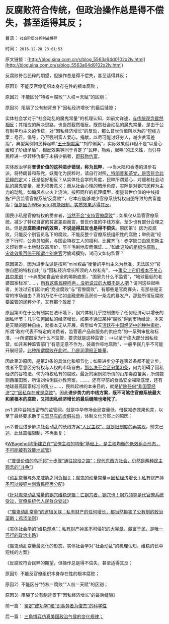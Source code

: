 # 反腐败符合传统，但政治操作总是得不偿失，甚至适得其反；

目录： `社会阶层分析利益博羿` 

时间： `2016-12-28 23:01:53` 

原文链接：[http://blog.sina.com.cn/s/blog_5563a64d0102x2lv.html](http://blog.sina.com.cn/s/blog_5563a64d0102x2lv.html)

反腐败符合民粹的期望，但操作总是得不偿失，甚至适得其反；

原因1）不能反官僚组织本身存在性的根本腐败；

原因2）不能区分“特权＝腐败”“人权＝天赋”的区别；

原因3）阻隔了公有制背景下“因私经济增长”的最后缝隙；

实体社会学对于"社会动乱的魔鬼常量"的机理认知，如前文详述，[与传统观念截然相反](../../../2016/12/25/实体社会学与普世价值（传统观念），观点截然相反；.md)；其相应的解决思路，也当然截然相反。既然社会动乱的魔鬼常量，是由于公有制平均主义的传统，对“因私经济增长”的反动，那么普世价值所以为的“短线方案：号召，倡导，乃至强制富人爱心，捐献，以尽可能讨好穷人，减少贫富差距”，典型案例如民粹起哄“[王十捐献案](../../../2010/10/6/民主的因果关系：魔鬼需要看上去象个天使.md)”“刘伶俐案”，实际效果就非但不是“以爱心缓和了阶级矛盾”，相反效果等同于肯定了“民粹，勒索，起哄”的正义性，而引导民粹进一步转移仇恨于未捐少捐者，[即鼓励仇富](../../../2007/9/30/中国人的道德枷锁和个人财富原罪观.md)。

实体政治学将**普世价值的这种进步错误，称为民粹**，——>当大陆和香港的进步右派，将特朗普和茶党，妖魔化为民粹时，请自行对照[，特朗普和茶党，是否符合此民粹的定](../../../2016/11/9/特朗普是被进步势力的人身攻击，“攻击成”美国总统.md)义；还是恰好相反？从实体社会学的角度，民粹所谓爱心，对缓和社会动乱的魔鬼变量，毫无积极意义；而从社会心理的暗示角度，实际是对钢穴民粹为主力的动乱，如煽风点火火上浇油。按照同样的机理模型，衡量普世价值的中线措施“严厉监管官僚系统‘反腐败’”，它本应能够减少官僚系统特权自肥导致的贫富差距；[但是因为WBagetot机能限制，实质效果适得其反](../../../2016/12/17/反腐败的局限性，WBagehot均衡建立在“官僚主权的均衡”基础上.md)。

国民小私是官僚特权的受害者，[当然不会“支持官僚腐败](../../../2015/3/17/对“反腐败，打老虎”的保留意见；.md)”；如果仅从监管官僚系统，减少了特权自富的贫富差距而言，普世价值的中线方案，至少也有部分合理之处。但是**反腐败操作的效果，不说适得其反也是得不偿失**。原因第1）因为反腐败，只能反个别官员私下的腐败，不能反整个官僚系统组织性的腐败；举例说“经济下行时，公务员加薪，与国企特权工人的福利，比翼齐飞！赤字缺口由凯恩斯主义印钞票＋土地财政高房价，剪羊毛刮地皮而保证……”如此这般的[组织性腐败，灾难效果百倍于所谓个别贪官](../../../2014/3/16/特殊利益集团的腐败，让贪官显得太无害.md)污偷鸡摸狗，试问又如何监管？

原因第2)，因为进步左派是按照“mini权益”衡量的平均主义为标准，无法区分“官僚自肥的特权自利”与“因私经济增长所须的人权私有”，——>[事实上它们根本不关心其中差别](../../../2013/5/8/过去二十年的国企改革基本上失败的原因.md)！——>典型如食品安全的竭斯底里，“国家为什么不监管”，“地球最低的老婆国家标准”……，[所有这些民粹呼声，没听说过的大概不是人吧](../../../2012/9/13/咱国的监管部门主管单位，可以凭空出世的！.md)？请问这些起哄者，关注过它们起哄的“商业腐败”与“官僚腐败”，有那些是官商寡头，有那些是正常的市场自由？真如万亿千亿如金融垄断高房价一条龙的暴发户，那些所谓反腐败要监管的民粹分子，又有那个敢反？

原因第3)在于公有制实在法环境下，钢穴体制几乎控制垄断了任何经济可以增长的因私环节；几乎任何因私的经济增长，如果不通过某种“腐败”得到市场经营，本来是天赋的那种自由，就根本无从开展。典型如今天[活跃在中国经济中的种种审批](../../../2010/2/28/从专营权层层盘剥理解中国特色的黑社会.md)，所谓“政府代表不特定的消费者，监管着产品和服务的供应商”的一系列审批和标准，——>所谓国家为什么不监管，要求就是这种监管；——>以至于绝大部分因私经营，如非某种监管部门“有意无意不作为，装聋作哑地腐败”，一般平民几乎不可能开展经营。[此种所谓腐败在此时，乃是润滑般正能量](../../../2014/10/15/不宜对反腐败，寄予过高期望.md)。

因此第3)原因，是第2)条的具体化和细节化；如果进步分子连第2)条都不能让步，或者不愿意区分特权与人权的市场自由，[那么决不会区分第3)条](http://darthvad.blog.sohu.com/302425964.html)，何为阻碍了因私经济的谷物法，何为特权私有的腐败。最近的案例如所谓的山东毒疫苗案，所谓魏则西莆田案，所谓刘伶俐民办教育案，……，还有早前的食品安全竭斯底里，还有地球最高国家标准的乳业……，民粹起哄的本来目的，就是[铲除任何“非国营经济”之“因私存在就是腐败](../../../2010/2/28/行政垄断的专营权与黑社会腐败的关系.md)”。因此**进步势力的中线方案，既不可煞住官僚系统最大和紧根本的腐败，又把因私经济增长的最后缝隙也堵死了**。

ps1:这种谷物法密布的监管网，就是中华市场全局变量低，倍数减赤效果也差，以至于最终要求助于[三驾马车的虚假拉动](../../../2012/5/27/三驾马车没有拉动过增长,“唱衰中国”的可能是真相.md)，体制文化习惯上的原因；

ps2:普世进步解决社会动乱的长线方案[“人民主权”，就是旧制度的再实现](../../../2016/12/10/进步运动的人民主权，就是其反对的“专制暴政”；.md)，前文已述，此处篇幅限制，不再重复；

《[WBagehot均衡建立在“官僚主权的均衡”基础上，是主权均衡的低效组合形态，不可能被有效能地监管](../../../2016/12/17/反腐败的局限性，WBagehot均衡建立在“官僚主权的均衡”基础上.md)》

《[“普世价值的乌托邦”十步骤“通往奴役之路”；现代东西方社会，仍然是两种民主观念的“斗争”](../../../2016/12/19/“普世价值的乌托邦”十步骤“通往奴役之路”；.md)》

《[动乱常量与外来威胁之间负相关；魔鬼的动量常量＝因私经济增长＋私有财产神圣可以侵犯＝刺激民粹再分配](../../../2016/12/21/“魔鬼的动量常量”和“危机凝聚效应”.md)》

《[针对魔鬼动乱常量的钢穴维稳逻辑：亡钢穴者，钢穴也！钢穴领导是代官僚系统受过，官僚系统代人民群众受过](../../../2016/12/22/关键在于“为什么非要剪羊毛，刮地皮？”！.md)》

《[“魔鬼动乱常量”的逻辑关联：私有财产的任何增长，都当然损害了公有制的政治垄断；鸡汤法则](../../../2016/12/24/鸡汤法则和“魔鬼动乱常量”的逻辑关联.md)》

《[实体社会学的“维稳观点”：私有财产神圣不可侵犯的大宪章，藏富于民，是唯一可行的政治出路](../../../2016/12/25/实体社会学与普世价值（传统观念），观点截然相反；.md)》

《魔鬼动乱变量最恶化的形态，实体社会学对“社会动乱”的机理认知，维稳的长中短线的方案》

《反腐败符合民粹的期望，但操作总是得不偿失，甚至适得其反；

原因1）不能反官僚组织本身存在性的根本腐败；

原因2）不能区分“特权＝腐败”“人权＝天赋”的区别；

原因3）阻隔了公有制背景下“因私经济增长”的最后缝隙》

前一篇： [鉴定“成功学”和“识事务者为俊杰”的科学性](../../../2017/2/2/鉴定“成功学”和“识事务者为俊杰”的科学性.md)

后一篇： [三角博弈仿真美国政治气侯的变化规律；](../../../2016/12/25/三角博弈仿真美国政治气侯的变化规律；.md)

